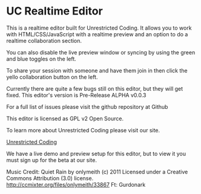 
# UC Realtime Editor
This is a realtime editor built for Unrestricted Coding. It allows you to work with HTML/CSS/JavaScript with a realtime preview and an option to do a realtime collaboration section.

You can also disable the live preview window or syncing by using the green and blue toggles on the left.

To share your session with someone and have them join in then click the yello collaboration button on the left.

Currently there are quite a few bugs still on this editor, but they will get fixed. This editor's version is Pre-Release ALPHA v0.0.3

For a full list of issues please visit the github repository at Github

This editor is licensed as GPL v2 Open Source.

To learn more about Unrestricted Coding please visit our site.

[Unrestricted Coding](http://unrestrictedcoding.com)

We have a live demo and preview setup for this editor, but to view it you must sign up for the beta at our site.

Music Credit:
Quiet Rain by onlymeith (c) 2011 Licensed under a Creative Commons Attribution (3.0) license. <a href="http://ccmixter.org/files/onlymeith/33867">http://ccmixter.org/files/onlymeith/33867</a> Ft: Gurdonark

